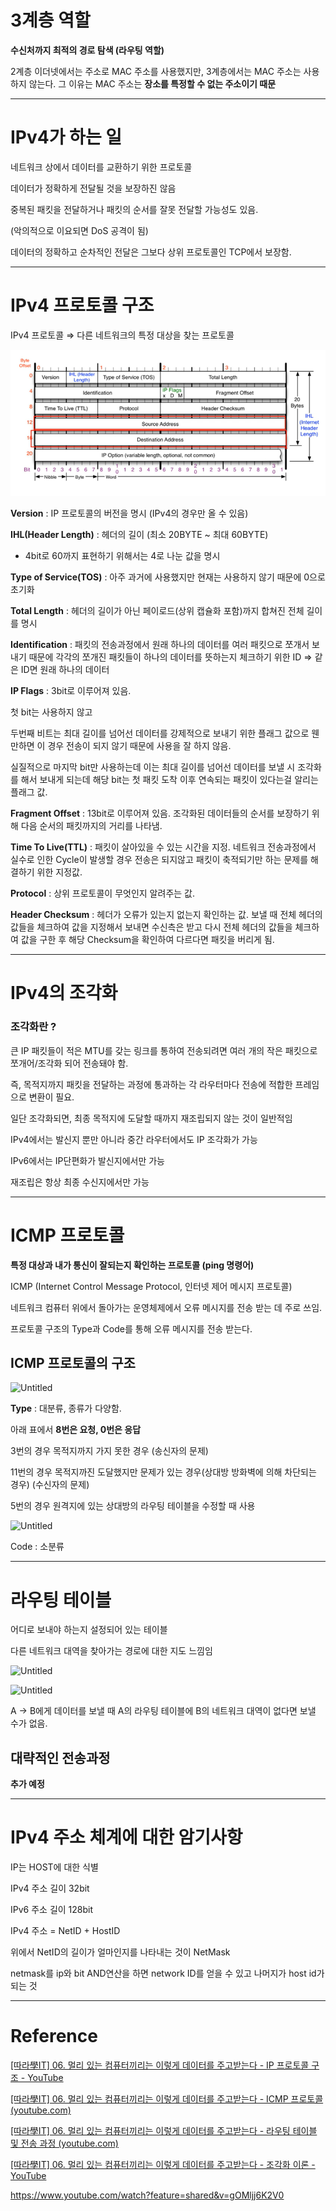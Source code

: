 # 3계층 역할

**수신처까지 최적의 경로 탐색 (라우팅 역할)**

2계층 이더넷에서는 주소로 MAC 주소를 사용했지만, 3계층에서는 MAC 주소는 사용하지 않는다. 그 이유는 MAC 주소는 **장소를 특정할 수 없는 주소이기 때문**

---

# IPv4가 하는 일

네트워크 상에서 데이터를 교환하기 위한 프로토콜

데이터가 정확하게 전달될 것을 보장하진 않음

중복된 패킷을 전달하거나 패킷의 순서를 잘못 전달할 가능성도 있음.

(악의적으로 이요되면 DoS 공격이 됨)

데이터의 정확하고 순차적인 전달은 그보다 상위 프로토콜인 TCP에서 보장함.

---

# IPv4 프로토콜 구조

IPv4 프로토콜 ⇒ 다른 네트워크의 특정 대상을 찾는 프로토콜

![Untitled](png1.png)

**Version** : IP 프로토콜의 버전을 명시 (IPv4의 경우만 올 수 있음)

**IHL(Header Length)** : 헤더의 길이 (최소 20BYTE ~ 최대 60BYTE)

- 4bit로 60까지 표현하기 위해서는 4로 나눈 값을 명시

**Type of Service(TOS)** : 아주 과거에 사용했지만 현재는 사용하지 않기 때문에 0으로 초기화

**Total Length** : 헤더의 길이가 아닌 페이로드(상위 캡슐화 포함)까지 합쳐진 전체 길이를 명시

**Identification** : 패킷의 전송과정에서 원래 하나의 데이터를 여러 패킷으로 쪼개서 보내기 때문에 각각의 쪼개진 패킷들이 하나의 데이터를 뜻하는지 체크하기 위한 ID ⇒ 같은 ID면 원래 하나의 데이터

**IP Flags** : 3bit로 이루어져 있음.

첫 bit는 사용하지 않고

두번째 비트는 최대 길이를 넘어선 데이터를 강제적으로 보내기 위한 플래그 값으로 웬만하면 이 경우 전송이 되지 않기 때문에 사용을 잘 하지 않음.

실질적으로 마지막 bit만 사용하는데 이는 최대 길이를 넘어선 데이터를 보낼 시 조각화를 해서 보내게 되는데 해당 bit는 첫 패킷 도착 이후 연속되는 패킷이 있다는걸 알리는 플래그 값.

**Fragment Offset** : 13bit로 이루어져 있음. 조각화된 데이터들의 순서를 보장하기 위해 다음 순서의 패킷까지의 거리를 나타냄.

**Time To Live(TTL)** : 패킷이 살아있을 수 있는 시간을 지정. 네트워크 전송과정에서 실수로 인한 Cycle이 발생할 경우 전송은 되지않고 패킷이 축적되기만 하는 문제를 해결하기 위한 지정값.

**Protocol** : 상위 프로토콜이 무엇인지 알려주는 값.

**Header Checksum** : 헤더가 오류가 있는지 없는지 확인하는 값. 보낼 때 전체 헤더의 값들을 체크하여 값을 지정해서 보내면 수신측은 받고 다시 전체 헤더의 값들을 체크하여 값을 구한 후 해당 Checksum을 확인하여 다르다면 패킷을 버리게 됨.

---

# IPv4의 조각화

### 조각화란 ?

큰 IP 패킷들이 적은 MTU를 갖는 링크를 통하여 전송되려면 여러 개의 작은 패킷으로 쪼개어/조각화 되어 전송돼야 함.

즉, 목적지까지 패킷을 전달하는 과정에 통과하는 각 라우터마다 전송에 적합한 프레임으로 변환이 필요.

일단 조각화되면, 최종 목적지에 도달할 때까지 재조립되지 않는 것이 일반적임

IPv4에서는 발신지 뿐만 아니라 중간 라우터에서도 IP 조각화가 가능

IPv6에서는 IP단편화가 발신지에서만 가능

재조립은 항상 최종 수신지에서만 가능

---

# ICMP 프로토콜

**특정 대상과 내가 통신이 잘되는지 확인하는 프로토콜 (ping 명령어)**

ICMP (Internet Control Message Protocol, 인터넷 제어 메시지 프로토콜)

네트워크 컴퓨터 위에서 돌아가는 운영체제에서 오류 메시지를 전송 받는 데 주로 쓰임.

프로토콜 구조의 Type과 Code를 통해 오류 메시지를 전송 받는다.

## ICMP 프로토콜의 구조

![Untitled](https://prod-files-secure.s3.us-west-2.amazonaws.com/bd50b0fd-675b-41a4-9c64-cccbec0fb4a4/cdecf700-8694-499a-824c-c30179822d9c/Untitled.png)

**Type** : 대분류, 종류가 다양함.

아래 표에서 **8번은 요청, 0번은 응답**

3번의 경우 목적지까지 가지 못한 경우 (송신자의 문제)

11번의 경우 목적지까진 도달했지만 문제가 있는 경우(상대방 방화벽에 의해 차단되는 경우) (수신자의 문제)

5번의 경우 원격지에 있는 상대방의 라우팅 테이블을 수정할 때 사용

![Untitled](https://prod-files-secure.s3.us-west-2.amazonaws.com/bd50b0fd-675b-41a4-9c64-cccbec0fb4a4/bf6df8b6-8f03-4ed9-9f56-9e6a65996187/Untitled.png)

Code : 소분류

---

# 라우팅 테이블

어디로 보내야 하는지 설정되어 있는 테이블

다른 네트워크 대역을 찾아가는 경로에 대한 지도 느낌임

![Untitled](https://prod-files-secure.s3.us-west-2.amazonaws.com/bd50b0fd-675b-41a4-9c64-cccbec0fb4a4/85500fac-47d1-4fee-9705-dbcd6677fa26/Untitled.png)

![Untitled](https://prod-files-secure.s3.us-west-2.amazonaws.com/bd50b0fd-675b-41a4-9c64-cccbec0fb4a4/5db04b80-7dc4-4bab-ac9c-915b48b128b4/Untitled.png)

A → B에게 데이터를 보낼 때 A의 라우팅 테이블에 B의 네트워크 대역이 없다면 보낼 수가 없음.

## 대략적인 전송과정

**추가 예정**

---

# IPv4 주소 체계에 대한 암기사항

IP는 HOST에 대한 식별

IPv4 주소 길이 32bit

IPv6 주소 길이 128bit

IPv4 주소 = NetID + HostID

위에서 NetID의 길이가 얼마인지를 나타내는 것이 NetMask

netmask를 ip와 bit AND연산을 하면 network ID를 얻을 수 있고 나머지가 host id가 되는 것

---

# Reference

[[따라學IT] 06. 멀리 있는 컴퓨터끼리는 이렇게 데이터를 주고받는다 - IP 프로토콜 구조 - YouTube](https://www.youtube.com/watch?v=_i8O_o2ozlE)

[[따라學IT] 06. 멀리 있는 컴퓨터끼리는 이렇게 데이터를 주고받는다 - ICMP 프로토콜 (youtube.com)](https://www.youtube.com/watch?v=JaBCIUsFE74)

[[따라學IT] 06. 멀리 있는 컴퓨터끼리는 이렇게 데이터를 주고받는다 - 라우팅 테이블 및 전송 과정 (youtube.com)](https://www.youtube.com/watch?feature=shared&v=CjnKNIyREHA)

[[따라學IT] 06. 멀리 있는 컴퓨터끼리는 이렇게 데이터를 주고받는다 - 조각화 이론 - YouTube](https://www.youtube.com/watch?v=_AONcID7Sc8)

https://www.youtube.com/watch?feature=shared&v=gOMljj6K2V0
